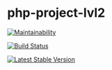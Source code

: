 # php-project-lvl2

[![Maintainability](https://api.codeclimate.com/v1/badges/46b5c765ef4c514023b4/maintainability)](https://codeclimate.com/github/DmitryZlotin/php-project-lvl2/maintainability)

[![Build Status](https://travis-ci.org/DmitryZlotin/php-project-lvl2.svg?branch=master)](https://travis-ci.org/DmitryZlotin/php-project-lvl2)

[![Latest Stable Version](https://poser.pugx.org/dmitryzlotin/php-project-lvl2/v/stable)](https://packagist.org/packages/dmitryzlotin/php-project-lvl2)
